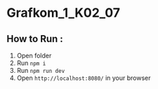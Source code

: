 # Grafkom_1_K02_07

## How to Run :
1. Open folder
2. Run `npm i`
3. Run `npm run dev`
4. Open `http://localhost:8080/` in your browser
